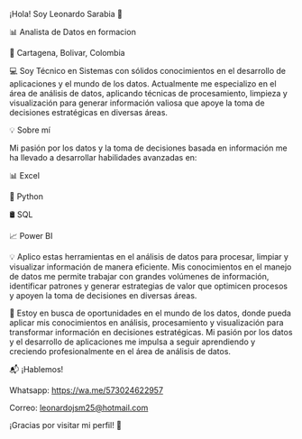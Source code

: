 ¡Hola! Soy Leonardo Sarabia 👋

📊 Analista de Datos en formacion 

📍 Cartagena, Bolivar, Colombia


💻 Soy Técnico en Sistemas con sólidos conocimientos en el desarrollo de aplicaciones y el mundo de los datos. Actualmente me especializo en el área de análisis de datos, aplicando técnicas de procesamiento, limpieza y visualización para generar información valiosa que apoye la toma de decisiones estratégicas en diversas áreas.


💡 Sobre mí

Mi pasión por los datos y la toma de decisiones basada en información me ha llevado a desarrollar habilidades avanzadas en:


📊 Excel

🐍 Python

🛢 SQL

📈 Power BI


💡 Aplico estas herramientas en el  análisis de datos para procesar, limpiar y visualizar información de manera eficiente. Mis conocimientos en el manejo de datos me permite trabajar con grandes volúmenes de información, identificar patrones y generar estrategias de valor que optimicen procesos y apoyen la toma de decisiones en diversas áreas.


🎯 Estoy en busca de oportunidades en el mundo de los datos, donde pueda aplicar mis conocimientos en análisis, procesamiento y visualización para transformar información en decisiones estratégicas. Mi pasión por los datos y el desarrollo de aplicaciones me impulsa a seguir aprendiendo y creciendo profesionalmente en el área de análisis de datos.


📬 ¡Hablemos!

Whatsapp: https://wa.me/573024622957


Correo: leonardojsm25@hotmail.com


¡Gracias por visitar mi perfil! 🚀
